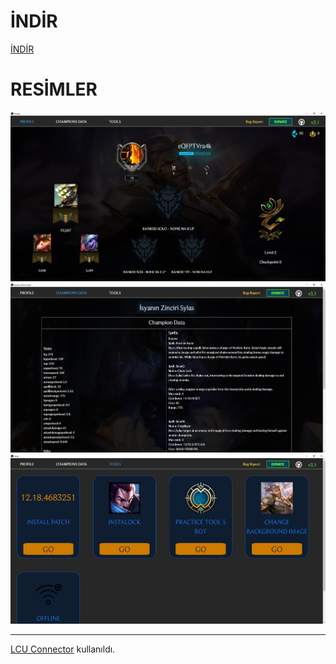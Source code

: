 # İNDİR
[İNDİR](https://github.com/Tortudereli/TortudereliTools/releases/tag/v3.15)

# RESİMLER
![tools](assets/1.png)
![tools](assets/2.png)
![tools](assets/3.png)

***

[LCU Connector](https://github.com/Pupix/lcu-connector) kullanıldı.
